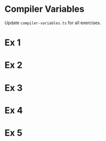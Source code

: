 # Compiler Variables
Update `compiler-variables.ts` for all exercises.

# Ex 1


# Ex 2


# Ex 3


# Ex 4


# Ex 5

